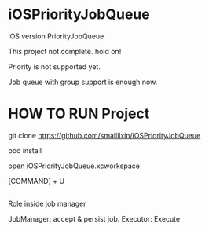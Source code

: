 iOSPriorityJobQueue
===================

iOS version PriorityJobQueue

This project not complete. hold on!

Priority is not supported yet. 

Job queue with group support is enough now.

# HOW TO RUN Project

git clone https://github.com/smalllixin/iOSPriorityJobQueue

pod install

open iOSPriorityJobQueue.xcworkspace

[COMMAND] + U

##

Role inside job manager

JobManager: accept & persist job.
Executor: Execute

